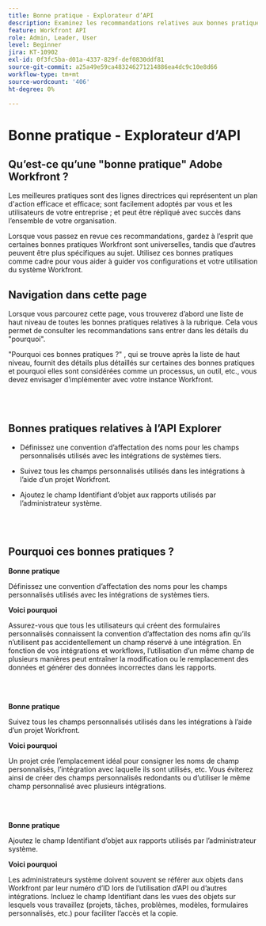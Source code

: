 ```yaml
---
title: Bonne pratique - Explorateur d’API
description: Examinez les recommandations relatives aux bonnes pratiques des experts d’Adobe Workfront concernant la configuration, la gestion et l’utilisation de l’explorateur d’API Workfront.
feature: Workfront API
role: Admin, Leader, User
level: Beginner
jira: KT-10902
exl-id: 0f3fc5ba-d01a-4337-829f-def0830ddf81
source-git-commit: a25a49e59ca483246271214886ea4dc9c10e8d66
workflow-type: tm+mt
source-wordcount: '406'
ht-degree: 0%

---
```


# Bonne pratique - Explorateur d’API

## Qu’est-ce qu’une &quot;bonne pratique&quot; Adobe Workfront ?

Les meilleures pratiques sont des lignes directrices qui représentent un plan d&#39;action efficace et efficace; sont facilement adoptés par vous et les utilisateurs de votre entreprise ; et peut être répliqué avec succès dans l’ensemble de votre organisation.

Lorsque vous passez en revue ces recommandations, gardez à l’esprit que certaines bonnes pratiques Workfront sont universelles, tandis que d’autres peuvent être plus spécifiques au sujet. Utilisez ces bonnes pratiques comme cadre pour vous aider à guider vos configurations et votre utilisation du système Workfront.

## Navigation dans cette page

Lorsque vous parcourez cette page, vous trouverez d’abord une liste de haut niveau de toutes les bonnes pratiques relatives à la rubrique. Cela vous permet de consulter les recommandations sans entrer dans les détails du &quot;pourquoi&quot;.

&quot;Pourquoi ces bonnes pratiques ?&quot; , qui se trouve après la liste de haut niveau, fournit des détails plus détaillés sur certaines des bonnes pratiques et pourquoi elles sont considérées comme un processus, un outil, etc., vous devez envisager d’implémenter avec votre instance Workfront.

</br>
</br>

## Bonnes pratiques relatives à l’API Explorer

* Définissez une convention d’affectation des noms pour les champs personnalisés utilisés avec les intégrations de systèmes tiers.

* Suivez tous les champs personnalisés utilisés dans les intégrations à l’aide d’un projet Workfront.

* Ajoutez le champ Identifiant d’objet aux rapports utilisés par l’administrateur système.

</br>
</br>

## Pourquoi ces bonnes pratiques ?

**Bonne pratique**

Définissez une convention d’affectation des noms pour les champs personnalisés utilisés avec les intégrations de systèmes tiers.

**Voici pourquoi**

Assurez-vous que tous les utilisateurs qui créent des formulaires personnalisés connaissent la convention d’affectation des noms afin qu’ils n’utilisent pas accidentellement un champ réservé à une intégration. En fonction de vos intégrations et workflows, l’utilisation d’un même champ de plusieurs manières peut entraîner la modification ou le remplacement des données et générer des données incorrectes dans les rapports.

</br>
</br>


**Bonne pratique**

Suivez tous les champs personnalisés utilisés dans les intégrations à l’aide d’un projet Workfront.

**Voici pourquoi**

Un projet crée l’emplacement idéal pour consigner les noms de champ personnalisés, l’intégration avec laquelle ils sont utilisés, etc. Vous éviterez ainsi de créer des champs personnalisés redondants ou d’utiliser le même champ personnalisé avec plusieurs intégrations.

</br>
</br>


**Bonne pratique**

Ajoutez le champ Identifiant d’objet aux rapports utilisés par l’administrateur système.

**Voici pourquoi**

Les administrateurs système doivent souvent se référer aux objets dans Workfront par leur numéro d’ID lors de l’utilisation d’API ou d’autres intégrations. Incluez le champ Identifiant dans les vues des objets sur lesquels vous travaillez (projets, tâches, problèmes, modèles, formulaires personnalisés, etc.) pour faciliter l’accès et la copie.
